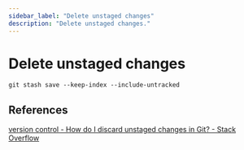 ```yaml
---
sidebar_label: "Delete unstaged changes"
description: "Delete unstaged changes."
---
```


# Delete unstaged changes

```
git stash save --keep-index --include-untracked
```

## References

[version control - How do I discard unstaged changes in Git? - Stack Overflow](https://stackoverflow.com/questions/52704/how-do-i-discard-unstaged-changes-in-git)